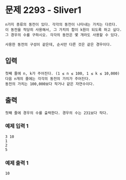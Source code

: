 # 문제 2293 - Sliver1
    n가지 종류의 동전이 있다. 각각의 동전이 나타내는 가치는 다르다. 
    이 동전을 적당히 사용해서, 그 가치의 합이 k원이 되도록 하고 싶다. 
    그 경우의 수를 구하시오. 각각의 동전은 몇 개라도 사용할 수 있다.
    
    사용한 동전의 구성이 같은데, 순서만 다른 것은 같은 경우이다.

## 입력
    첫째 줄에 n, k가 주어진다. (1 ≤ n ≤ 100, 1 ≤ k ≤ 10,000) 
    다음 n개의 줄에는 각각의 동전의 가치가 주어진다. 
    동전의 가치는 100,000보다 작거나 같은 자연수이다.

## 출력
    첫째 줄에 경우의 수를 출력한다. 경우의 수는 231보다 작다.

### 예제 입력 1
    3 10
    1
    2
    5
### 예제 출력 1
    10